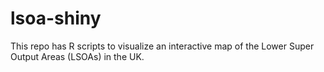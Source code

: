 # lsoa-shiny

This repo has R scripts to visualize an interactive map of the Lower Super Output Areas (LSOAs) in the UK.